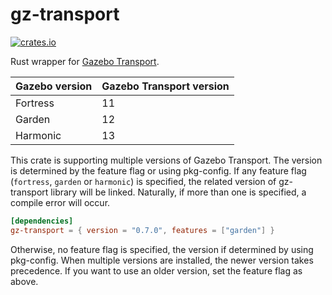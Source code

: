 # gz-transport

[![crates.io](https://img.shields.io/crates/v/gz-transport.svg)](https://crates.io/crates/gz-transport)

Rust wrapper for [Gazebo Transport](https://github.com/gazebosim/gz-transport).

| Gazebo version | Gazebo Transport version |
| -------------- | ------------------------ |
| Fortress       | 11                       |
| Garden         | 12                       |
| Harmonic       | 13                       |

This crate is supporting multiple versions of Gazebo Transport. The version is determined by the feature flag or using pkg-config.
If any feature flag (`fortress`, `garden` or `harmonic`) is specified, the related version of gz-transport library will be linked. Naturally, if more than one is specified, a compile error will occur.

```toml
[dependencies]
gz-transport = { version = "0.7.0", features = ["garden"] }
```

Otherwise, no feature flag is specified, the version if determined by using pkg-config. When multiple versions are installed, the newer version takes precedence. If you want to use an older version, set the feature flag as above.
